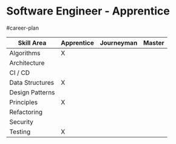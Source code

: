 # Software Engineer - Apprentice
#career-plan

| Skill Area      | Apprentice | Journeyman | Master |
| --------------- | ---------- | ---------- | ------ |
| Algorithms      | X          |            |        |
| Architecture    |            |            |        |
| CI / CD         |            |            |        |
| Data Structures | X          |            |        |
| Design Patterns |            |            |        |
| Principles      | X          |            |        |
| Refactoring     |            |            |        |
| Security        |            |            |        |
| Testing         | X          |            |        |


